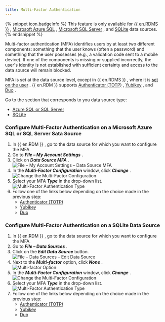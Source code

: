 ```yaml
---
title: Multi-Factor Authentication
---
```

{% snippet icon.badgeInfo %} 
This feature is only available for [{{ en.RDMS }}](DataSource_RDMS) , [Microsoft Azure SQL](/rdm/windows/data-sources/data-sources-types/advanced-data-sources/microsoft-azure-sql/) , [Microsoft SQL Server](/rdm/windows/data-sources/data-sources-types/advanced-data-sources/microsoft-sql-server/) , and [SQLite](DataSource_SQLite) data sources. 
{% endsnippet %}
 
Multi-factor authentication (MFA) identifies users by at least two different components: something that the user knows (often a password) and something that the user possesses (e.g., a validation code sent to a mobile device). If one of the components is missing or supplied incorrectly, the user&apos;s identity is not established with sufficient certainty and access to the data source will remain blocked.  

MFA is set at the data source level, except in {{ en.RDMS }} , where it is [set on the user](/server/web-interface/administration/configuration/server-settings/security/two-factor/) . {{ en.RDM }} supports [Authenticator (TOTP)](/rdm/windows/data-sources/multi-factor-authentication/authenticator-totp/) , [Yubikey](/rdm/windows/data-sources/multi-factor-authentication/yubikey/) , and [Duo](/rdm/windows/data-sources/multi-factor-authentication/duo/) .  

Go to the section that corresponds to you data source type:  

* [Azure SQL or SQL Server](#configure-multi-factor-authentication-on-a-microsoft-azure-sql-or-sql-server-sata-source) 
* [SQLite](#configure-multi-factor-authentication-on-a-sqlite-data-source) 

### Configure Multi-Factor Authentication on a Microsoft Azure SQL or SQL Server Sata Source 

1. In {{ en.RDM }} , go to the data source for which you want to configure the MFA. 
1. Go to ***File – My Account Settings*** . 
1. Click on ***Data Source MFA*** .  
![File – My Account Settings – Data Source MFA](/img/en/rdm/windows/RDMWin2146.png) 
1. In the ***Multi-Factor Configuration*** window, click ***Change*** .  
![Change the Multi-Factor Configuration](/img/en/rdm/windows/clip11098.png) 
1. Select your MFA ***Type*** in the drop-down list.  
![Multi-Factor Authentication Type](/img/en/rdm/windows/clip11099.png) 
1. Follow one of the links below depending on the choice made in the previous step: 
    * [Authenticator (TOTP)](/rdm/windows/data-sources/multi-factor-authentication/authenticator-totp/) 
    * [Yubikey](/rdm/windows/data-sources/multi-factor-authentication/yubikey/) 
    * [Duo](/rdm/windows/data-sources/multi-factor-authentication/duo/) 

### Configure Multi-Factor Authentication on a SQLite Data Source 

1. In {{ en.RDM }} , go to the data source for which you want to configure the MFA. 
1. Go to ***File – Data Sources*** . 
1. Click on the ***Edit Data Source*** button.  
![File – Data Sources – Edit Data Source](/img/en/rdm/windows/RDMWin2149.png) 
1. Next to the ***Multi-factor*** option, click ***None*** .  
![Multi-factor Option](/img/en/rdm/windows/RDMWin2150.png) 
1. In the ***Multi-Factor Configuration*** window, click ***Change*** .  
![Change the Multi-Factor Configuration](/img/en/rdm/windows/clip11098.png) 
1. Select your MFA ***Type*** in the drop-down list.  
![Multi-Factor Authentication Type](/img/en/rdm/windows/clip11099.png) 
1. Follow one of the links below depending on the choice made in the previous step: 
    * [Authenticator (TOTP)](/rdm/windows/data-sources/multi-factor-authentication/authenticator-totp/) 
    * [Yubikey](/rdm/windows/data-sources/multi-factor-authentication/yubikey/) 
    * [Duo](/rdm/windows/data-sources/multi-factor-authentication/duo/) 


